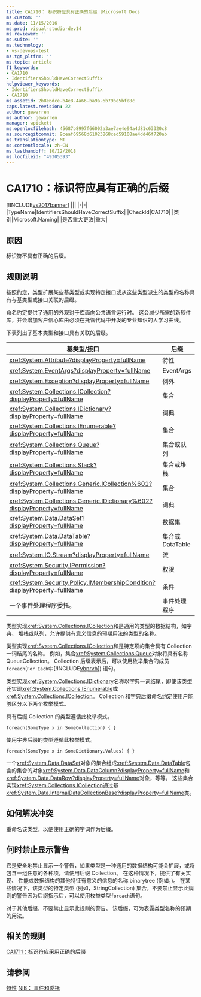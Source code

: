 ```yaml
---
title: CA1710： 标识符应具有正确的后缀 |Microsoft Docs
ms.custom: ''
ms.date: 11/15/2016
ms.prod: visual-studio-dev14
ms.reviewer: ''
ms.suite: ''
ms.technology:
- vs-devops-test
ms.tgt_pltfrm: ''
ms.topic: article
f1_keywords:
- CA1710
- IdentifiersShouldHaveCorrectSuffix
helpviewer_keywords:
- IdentifiersShouldHaveCorrectSuffix
- CA1710
ms.assetid: 2b8e6dce-b4e8-4a66-ba9a-6b79be5bfe8c
caps.latest.revision: 22
author: gewarren
ms.author: gewarren
manager: wpickett
ms.openlocfilehash: 45687b8997f66002a3ae7ae4e94a4d81c63320c8
ms.sourcegitcommit: 9ceaf69568d61023868ced59108ae4dd46f720ab
ms.translationtype: MT
ms.contentlocale: zh-CN
ms.lasthandoff: 10/12/2018
ms.locfileid: "49305393"
---
```

# <a name="ca1710-identifiers-should-have-correct-suffix"></a>CA1710：标识符应具有正确的后缀
[!INCLUDE[vs2017banner](../includes/vs2017banner.md)]
|||
|-|-|
|TypeName|IdentifiersShouldHaveCorrectSuffix|
|CheckId|CA1710|
|类别|Microsoft.Naming|
|是否重大更改|重大|

## <a name="cause"></a>原因
 标识符不具有正确的后缀。

## <a name="rule-description"></a>规则说明
 按照约定，类型扩展某些基类型或实现特定接口或从这些类型派生的类型的名称具有与基类型或接口关联的后缀。

 命名约定提供了通用的外观对于库面向公共语言运行时。 这会减少所需的新软件库，并会增加客户信心库由必须在托管代码中开发的专业知识的人学习曲线。

 下表列出了基本类型和接口具有关联的后缀。

|基类型/接口|后缀|
|--------------------------|------------|
|<xref:System.Attribute?displayProperty=fullName>|特性|
|<xref:System.EventArgs?displayProperty=fullName>|EventArgs|
|<xref:System.Exception?displayProperty=fullName>|例外|
|<xref:System.Collections.ICollection?displayProperty=fullName>|集合|
|<xref:System.Collections.IDictionary?displayProperty=fullName>|词典|
|<xref:System.Collections.IEnumerable?displayProperty=fullName>|集合|
|<xref:System.Collections.Queue?displayProperty=fullName>|集合或队列|
|<xref:System.Collections.Stack?displayProperty=fullName>|集合或堆栈|
|<xref:System.Collections.Generic.ICollection%601?displayProperty=fullName>|集合|
|<xref:System.Collections.Generic.IDictionary%602?displayProperty=fullName>|词典|
|<xref:System.Data.DataSet?displayProperty=fullName>|数据集|
|<xref:System.Data.DataTable?displayProperty=fullName>|集合或 DataTable|
|<xref:System.IO.Stream?displayProperty=fullName>|流|
|<xref:System.Security.IPermission?displayProperty=fullName>|权限|
|<xref:System.Security.Policy.IMembershipCondition?displayProperty=fullName>|条件|
|一个事件处理程序委托。|事件处理程序|

 类型实现<xref:System.Collections.ICollection>和是通用的类型的数据结构，如字典、 堆栈或队列，允许提供有意义信息的预期用法的类型的名称。

 类型实现<xref:System.Collections.ICollection>和是特定项的集合具有 Collection 一词结尾的名称。 例如，集合<xref:System.Collections.Queue>对象将具有名称 QueueCollection。 Collection 后缀表示后，可以使用枚举集合的成员`foreach`(`For Each`中[!INCLUDE[vbprvb](../includes/vbprvb-md.md)]) 语句。

 类型实现<xref:System.Collections.IDictionary>名称以字典一词结尾，即使该类型还实现<xref:System.Collections.IEnumerable>或<xref:System.Collections.ICollection>。 Collection 和字典后缀命名约定使用户能够区分以下两个枚举模式。

 具有后缀 Collection 的类型遵循此枚举模式。

```
foreach(SomeType x in SomeCollection) { }
```

 使用字典后缀的类型遵循此枚举模式。

```
foreach(SomeType x in SomeDictionary.Values) { }
```

 一个<xref:System.Data.DataSet>对象的集合组成<xref:System.Data.DataTable>包含的集合的对象<xref:System.Data.DataColumn?displayProperty=fullName>和<xref:System.Data.DataRow?displayProperty=fullName>对象，等等。 这些集合实现<xref:System.Collections.ICollection>通过基<xref:System.Data.InternalDataCollectionBase?displayProperty=fullName>类。

## <a name="how-to-fix-violations"></a>如何解决冲突
 重命名该类型，以便使用正确的字词作为后缀。

## <a name="when-to-suppress-warnings"></a>何时禁止显示警告
 它是安全地禁止显示一个警告，如果类型是一种通用的数据结构可能会扩展，或将包含一组任意的各种项，请使用后缀 Collection。 在这种情况下，提供了有关实现、 性能或数据结构的其他特征有意义的信息的名称 binarytree (例如，)。 在某些情况下，该类型的特定类型 (例如，StringCollection) 集合，不要禁止显示此规则的警告因为后缀指示后，可以使用枚举类型`foreach`语句。

 对于其他后缀，不要禁止显示此规则的警告。 该后缀，可为表露类型名称的预期的用法。

## <a name="related-rules"></a>相关的规则
 [CA1711：标识符应采用正确的后缀](../code-quality/ca1711-identifiers-should-not-have-incorrect-suffix.md)

## <a name="see-also"></a>请参阅
 [特性](http://msdn.microsoft.com/library/ee0038ef-b247-4747-a650-3c5c5cd58d8b) [NIB： 事件和委托](http://msdn.microsoft.com/en-us/d98fd58b-fa4f-4598-8378-addf4355a115)




